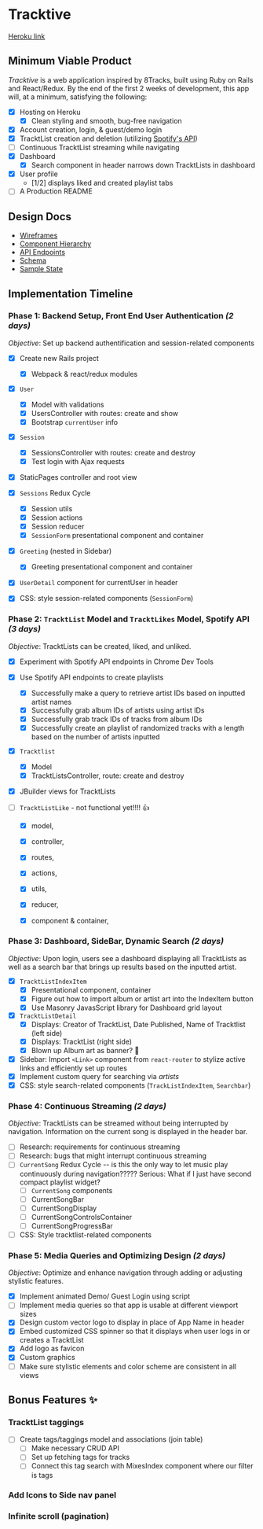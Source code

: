 # Tracktive
[Heroku link](https://tracktive.herokuapp.com/#/)

## Minimum Viable Product 
*Tracktive* is a web application inspired by 8Tracks, built using Ruby on Rails and React/Redux. By the end of the first 2 weeks of development, this app will, at a minimum, satisfying the following: 

- [X] Hosting on Heroku
	- [X] Clean styling and smooth, bug-free navigation
- [X] Account creation, login, & guest/demo login
- [X] TracktList creation and deletion (utilizing [Spotify's API](https://developer.spotify.com/web-api/))
- [ ] Continuous TracktList streaming while navigating 
- [X] Dashboard 
	- [X] Search component in header narrows down TracktLists in dashboard
- [X] User profile
	- [1/2] displays liked and created playlist tabs 
- [ ] A Production README

## Design Docs 

* [Wireframes](https://github.com/liuffy/Tracktive/tree/master/docs/wireframes)
* [Component Hierarchy](https://github.com/liuffy/Tracktive/blob/master/docs/api-endpoints.md)
* [API Endpoints](https://github.com/liuffy/Tracktive/blob/master/docs/schema.md)
* [Schema](https://github.com/liuffy/Tracktive/blob/master/docs/schema.md)
* [Sample State](https://github.com/liuffy/Tracktive/blob/master/docs/sample-state.md)

## Implementation Timeline

### Phase 1: Backend Setup, Front End User Authentication *(2 days)*
*Objective*: Set up backend authentification and session-related components 

- [X] Create new Rails project
	- [X] Webpack & react/redux modules
- [X] `User`
	- [X] Model with validations
	- [X] UsersController with routes: create and show 
	- [X] Bootstrap `currentUser` info 
- [X] `Session`
	- [X] SessionsController with routes: create and destroy  
	- [X] Test login with Ajax requests
- [X] StaticPages controller and root view
- [X] `Sessions` Redux Cycle 
	- [X] Session utils
	- [X] Session actions
	- [X] Session reducer 
	- [X] `SessionForm` presentational component and container
- [X] `Greeting` (nested in Sidebar)
	- [X] Greeting presentational component and container
- [X] `UserDetail` component for currentUser in header 
- [X] CSS: style session-related components (`SessionForm`)


### Phase 2: `TracktList` Model and `TracktLikes` Model, Spotify API *(3 days)*
*Objective*: TracktLists can be created, liked, and unliked. 

- [X] Experiment with Spotify API endpoints in Chrome Dev Tools
- [X] Use Spotify API endpoints to create playlists 
	- [X] Successfully make a query to retrieve artist IDs based on inputted artist names 
	- [X] Successfully grab album IDs of artists using artist IDs
	- [X] Successfully grab track IDs of tracks from album IDs 
	- [X] Successfully create an playlist of randomized tracks with a length based on the number of artists inputted
- [X] `Tracktlist` 
	- [X] Model 
	- [X] TracktListsController, route: create and destroy 
- [X] JBuilder views for TracktLists




- [ ] `TracktListLike`  - not functional yet!!!!  :+1:

	- [X] model, 
	- [X] controller, 
	- [X] routes,
	- [X] actions,
	- [X] utils,
	- [X] reducer,
	- [X] component & container,


### Phase 3: Dashboard, SideBar, Dynamic Search *(2 days)*
*Objective*: Upon login, users see a dashboard displaying all TracktLists as well as a search bar that
brings up results based on the inputted artist. 


- [X] `TracktListIndexItem`
	- [X] Presentational component, container
	- [X] Figure out how to import album or artist art into the IndexItem button 
	- [X] Use Masonry JavasScript library for Dashboard grid layout
- [X] `TracktListDetail`
	- [X] Displays: Creator of TracktList, Date Published, Name of Tracktlist (left side)
	- [X] Displays: TracktList (right side)
	- [X] Blown up Album art as banner? :art:
- [X] Sidebar: Import `<Link>` component from `react-router` to stylize active links and efficiently set up routes  
- [X] Implement custom query for searching via *artists* 
- [X] CSS: style search-related components (`TrackListIndexItem`, `Searchbar`)

### Phase 4:  Continuous Streaming *(2 days)*
*Objective*: TracktLists can be streamed without being interrupted by navigation. 
Information on the current song is displayed in the header bar.

- [ ] Research: requirements for continuous streaming
- [ ] Research:  bugs that might interrupt continuous streaming
- [ ] `CurrentSong` Redux Cycle -- is this the only way to let music play continuously during navigation?????
Serious: What if I just have second compact playlist widget?
	- [ ] `CurrentSong` components
	- [ ] CurrentSongBar
	- [ ] CurrentSongDisplay 
	- [ ] CurrentSongControlsContainer
	- [ ] CurrentSongProgressBar
- [ ] CSS: Style tracktlist-related components 

### Phase 5:  Media Queries and Optimizing Design *(2 days)*
*Objective*: Optimize and enhance navigation through adding or adjusting stylistic features. 

- [X] Implement animated Demo/ Guest Login using script 
- [ ] Implement media queries so that app is usable at different viewport sizes 
- [X] Design custom vector logo to display in place of App Name in header 
- [X] Embed customized CSS spinner so that it displays when user logs in or creates a TracktList
- [X] Add logo as favicon
- [X] Custom graphics
- [ ] Make sure stylistic elements and color scheme are consistent in all views 

## Bonus Features :sparkles:

### TracktList taggings
- [ ] Create tags/taggings model and associations (join table)
	- [ ] Make necessary CRUD API
	- [ ] Set up fetching tags for tracks
	- [ ] Connect this tag search with MixesIndex component where our filter is tags

### Add Icons to Side nav panel 

### Infinite  scroll (pagination)
